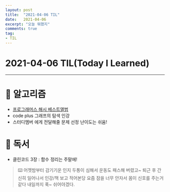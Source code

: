 ```yaml
---
layout: post 
title:  "2021-04-06 TIL"
date:   2021-04-06 
excerpt: "오늘 뭐했지"
comments: true 
tag:
- TIL
---
```


# 2021-04-06 TIL(Today I Learned)

---

# 💱  알고리즘
- [프로그래머스 해시 베스트앨범](https://myeongkwonhwang.github.io/PROGRAMMERS42579/)
- code plus 그래프의 탐색 인강
- 스터디멤버 에게 전달해줄 문제 선정 난이도는 쉬움!

# 📖  독서

- 클린코드 3장 : 함수 정리는 주말에!
  
> ⌨️ 어젯밤부터 감기기운 인지 두통이 심해서 운동도 패스해 버렸고~ 퇴근 후 간신히 일어나서 인강/책 보고 적어본당 요즘 잠을 너무 안자서 몸이 신호를 주는거 같다 내일까지 푹~ 쉬어야겠다.

